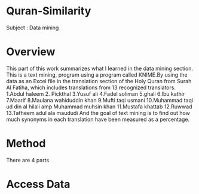 # Quran-Similarity
Subject : Data mining 
# Overview
This part of this work summarizes what I learned in the data mining section.
This is a text mining, program using a program called KNIME.By using the data 
as an Excel file in the translation section of the Holy Quran from Surah Al Fatiha, 
which includes translations from 13 recognized translators.
           1.Abdul haleem 
           2. Pickthal 
           3.Yusuf ali 
           4.Fadel soliman 
           5.ghali 
           6.Ibu kathir 
           7.Maarif 
           8.Maulana wahiduddin khan 
           9.Mufti taqi usmani 
           10.Muhammad taqi ud din al hilali amp Muhammad muhsin khan 
           11.Mustafa khattab 
           12.Ruwwad 
           13.Tafheem adul ala maududi
And the goal of text mining is to find out how much synonyms 
in each translation have been measured as a percentage.
# Method 
There are 4 parts
# Access Data 

















